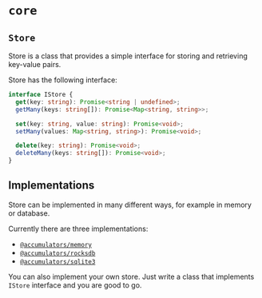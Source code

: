 # `core`

## `Store`

Store is a class that provides a simple interface for storing and retrieving key-value pairs.

Store has the following interface:

```typescript
interface IStore {
  get(key: string): Promise<string | undefined>;
  getMany(keys: string[]): Promise<Map<string, string>>;

  set(key: string, value: string): Promise<void>;
  setMany(values: Map<string, string>): Promise<void>;

  delete(key: string): Promise<void>;
  deleteMany(keys: string[]): Promise<void>;
}
```

## Implementations

Store can be implemented in many different ways, for example in memory or database.

Currently there are three implementations:

- [`@accumulators/memory`](../memory/README.md)
- [`@accumulators/rocksdb`](../rocksdb/README.md)
- [`@accumulators/sqlite3`](../sqlite3/README.md)

You can also implement your own store. Just write a class that implements `IStore` interface and you are good to go.
